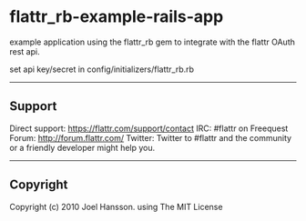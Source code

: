 # flattr_rb-example-rails-app

example application using the flattr_rb gem to integrate with the flattr OAuth rest api.

set api key/secret in config/initializers/flattr_rb.rb

- - - 
## Support

Direct support: https://flattr.com/support/contact
IRC: #flattr on Freequest 
Forum: http://forum.flattr.com/
Twitter: Twitter to #flattr and the community or a friendly developer might help you.

- - - 
## Copyright

Copyright (c) 2010 Joel Hansson. using The MIT License
